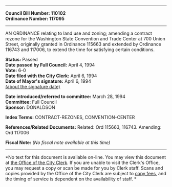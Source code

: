 * * * * *  
  
**Council Bill Number: [](#h0)[](#h2)110102**   
**Ordinance Number: 117095**  
  
* * * * *  
  
AN ORDINANCE relating to land use and zoning; amending a contract rezone for the Washington State Convention and Trade Center at 700 Union Street, originally granted in Ordinance 115663 and extended by Ordinance 116743 and 117006, to extend the time for satisfying certain conditions.  
  
**Status:** Passed   
**Date passed by Full Council:** April 4, 1994   
**Vote:** 6-0   
**Date filed with the City Clerk:** April 6, 1994   
**Date of Mayor's signature:** April 6, 1994   
[(about the signature date)](/~public/approvaldate.htm)   
  
  
**Date introduced/referred to committee:** March 28, 1994   
**Committee:** Full Council   
**Sponsor:** DONALDSON   
  
**Index Terms:** CONTRACT-REZONES, CONVENTION-CENTER  
  
**References/Related Documents:** Related: Ord 115663, 116743. Amending: Ord 117006  
  
**Fiscal Note:** *(No fiscal note available at this time)*  
  
* * * * *  
  
*No text for this document is available on-line. You may view this document at [the Office of the City Clerk](http://www.seattle.gov/leg/clerk/contactUs.htm). If you are unable to visit the Clerk's Office, you may request a copy or scan be made for you by Clerk staff. Scans and copies provided by the Office of the City Clerk are subject to [copy fees](http://clerk.seattle.gov/~public/clerkfees.htm), and the timing of service is dependent on the availability of staff. *  
  
  
